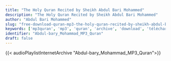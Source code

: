 ```yaml
---
title: "The Holy Quran Recited by Sheikh Abdul Bari Mohammed"
description: "The Holy Quran Recited by Sheikh Abdul Bari Mohammed"
author: "Abdul Bari Mohammed"
slug: "free-download-quran-mp3-the-holy-quran-recited-by-sheikh-abdul-bari-mohammed"
keywords: ['mp3quran', 'mp3', 'quran', 'archive', 'download', 'télécharger', 'coran', 'islam', 'Abdul-bary', 'Mohammad', 'abdulbary', 'mohammed', 'abdalbary', 'mohamad', 'abd-albary', 'mohamed', 'abd', 'albary', 'albari', 'alberi', 'albery', 'عبد', 'البارئ', 'محمد', 'قرآن', 'مصحف', 'مرتل', 'مجود', 'القرآن', 'الكريم', 'المصحف', 'المرتل', 'المجود', 'إسلام', 'تحميل']
identifier: "Abdul-bary_Mohammad_MP3_Quran"
draft: false
---
```


{{< audioPlaylistInternetArchive "Abdul-bary_Mohammad_MP3_Quran">}}
